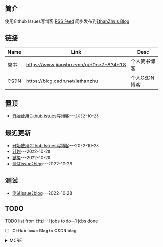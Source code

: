 ## 简介
使用Github Issues写博客.[RSS Feed](https://raw.githubusercontent.com/cloudswave/blog/master/feed.xml)
同步发布到[EthanZhu's Blog](https://cloudswave.github.io)
## 链接
| Name | Link | Desc |
| ---- | ---- | ---- |
| 简书 | https://www.jianshu.com/u/d0de7c834d18 | 个人简书博客 |
| CSDN | https://blog.csdn.net/iethanzhu | 个人CSDN博客 |

## 置顶
- [开始使用Github Issues写博客](https://github.com/cloudswave/blog/issues/4)---2022-10-28

## 最近更新
- [开始使用Github Issues写博客](https://github.com/cloudswave/blog/issues/4)---2022-10-28
- [计划](https://github.com/cloudswave/blog/issues/3)---2022-10-28
- [链接](https://github.com/cloudswave/blog/issues/2)---2022-10-28
- [测试issue2blog](https://github.com/cloudswave/blog/issues/1)---2022-10-28

## 测试
- [测试issue2blog](https://github.com/cloudswave/blog/issues/1)---2022-10-28

## TODO
TODO list from [计划](https://github.com/cloudswave/blog/issues/3)--1 jobs to do--1 jobs done
- [ ] GitHub Issue Blog to CSDN blog
<details><summary>MORE</summary>

- [x] Github Issues Blog to readme.md
</details>

